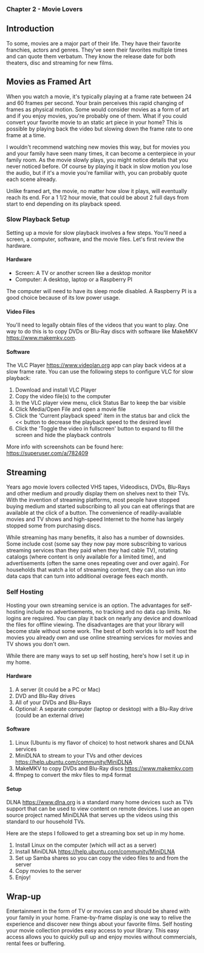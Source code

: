 ### Chapter 2 - Movie Lovers

## Introduction

To some, movies are a major part of their life. They have their favorite franchies, actors and genres. They've seen their favorites multiple times and can quote them verbatum. They know the release date for both theaters, disc and streaming for new films.

## Movies as Framed Art

When you watch a movie, it's typically playing at a frame rate between 24 and 60 frames per second. Your brain perceives this rapid changing of frames as physical motion. Some would consider movies as a form of art and if you enjoy movies, you're probably one of them. What if you could convert your favorite movie to an static art piece in your home? This is possible by playing back the video but slowing down the frame rate to one frame at a time.

I wouldn't recommend watching new movies this way, but for movies you and your family have seen many times, it can become a centerpiece in your family room. As the movie slowly plays, you might notice details that you never noticed before. Of course by playing it back in slow motion you lose the audio, but if it's a movie you're familiar with, you can probably quote each scene already.

Unlike framed art, the movie, no matter how slow it plays, will eventually reach its end. For a 1 1/2 hour movie, that could be about 2 full days from start to end depending on its playback speed.

### Slow Playback Setup

Setting up a movie for slow playback involves a few steps. You'll need a screen, a computer, software, and the movie files. Let's first review the hardware.

#### Hardware

* Screen: A TV or another screen like a desktop monitor
* Computer: A desktop, laptop or a Raspberry PI

The computer will need to have its sleep mode disabled. A Raspberry PI is a good choice because of its low power usage.

#### Video Files

You'll need to legally obtain files of the videos that you want to play. One way to do this is to copy DVDs or Blu-Ray discs with software like MakeMKV https://www.makemkv.com.

#### Software

The VLC Player https://www.videolan.org app can play back videos at a slow frame rate. You can use the following steps to configure VLC for slow playback:

1. Download and install VLC Player
1. Copy the video file(s) to the computer
1. In the VLC player view menu, click Status Bar to keep the bar visible
1. Click Media/Open File and open a movie file
1. Click the 'Current playback speed' item in the status bar and click the << button to decrease the playback speed to the desired level
1. Click the 'Toggle the video in fullscreen' button to expand to fill the screen and hide the playback controls

More info with screenshots can be found here: https://superuser.com/a/782409

## Streaming

Years ago movie lovers collected VHS tapes, Videodiscs, DVDs, Blu-Rays and other medium and proudly display them on shelves next to their TVs. With the invention of streaming platforms, most people have stopped buying medium and started subscribing to all you can eat offerings that are available at the click of a button. The convenience of readily-available movies and TV shows and high-speed Internet to the home has largely stopped some from purchasing discs.

While streaming has many benefits, it also has a number of downsides. Some include cost (some say they now pay more subscribing to various streaming services than they paid when they had cable TV), rotating catalogs (where content is only available for a limited time), and advertisements (often the same ones repeating over and over again). For households that watch a lot of streaming content, they can also run into data caps that can turn into additional overage fees each month.

### Self Hosting

Hosting your own streaming service is an option. The advantages for self-hosting include no advertisements, no tracking and no data cap limits. No logins are required. You can play it back on nearly any device and download the files for offline viewing. The disadvantages are that your library will become stale without some work. The best of both worlds is to self host the movies you already own and use online streaming services for movies and TV shows you don't own.

While there are many ways to set up self hosting, here's how I set it up in my home.

#### Hardware

1. A server (it could be a PC or Mac)
1. DVD and Blu-Ray drives
1. All of your DVDs and Blu-Rays
1. Optional: A separate computer (laptop or desktop) with a Blu-Ray drive (could be an external drive)

#### Software

1. Linux (Ubuntu is my flavor of choice) to host network shares and DLNA services
1. MiniDLNA to stream to your TVs and other devices https://help.ubuntu.com/community/MiniDLNA
1. MakeMKV to copy DVDs and Blu-Ray discs https://www.makemkv.com
1. ffmpeg to convert the mkv files to mp4 format

#### Setup

DLNA https://www.dlna.org is a standard many home devices such as TVs support that can be used to view content on remote devices. I use an open source project named MiniDLNA that serves up the videos using this standard to our household TVs.

Here are the steps I followed to get a streaming box set up in my home.

1. Install Linux on the computer (which will act as a server)
1. Install MiniDLNA https://help.ubuntu.com/community/MiniDLNA
1. Set up Samba shares so you can copy the video files to and from the server
1. Copy movies to the server
1. Enjoy!

## Wrap-up

Entertainment in the form of TV or movies can and should be shared with your family in your home. Frame-by-frame display is one way to relive the experience and discover new things about your favorite films. Self hosting your movie collection provides easy access to your library. This easy access allows you to quickly pull up and enjoy movies without commercials, rental fees or buffering.
